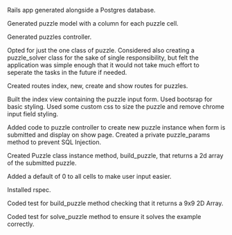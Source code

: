 Rails app generated alongside a Postgres database.

Generated puzzle model with a column for each puzzle cell.

Generated puzzles controller.

Opted for just the one class of puzzle. Considered also creating a puzzle_solver class for the sake of single responsibility, but felt the application was simple enough that it would not take much effort to seperate the tasks in the future if needed.

Created routes index, new, create and show routes for puzzles.

Built the index view containing the puzzle input form. Used bootsrap for basic styling. Used some custom css to size the puzzle and remove chrome input field styling.

Added code to puzzle controller to create new puzzle instance when form is submitted and display on show page. Created a private puzzle_params method to prevent SQL Injection.

Created Puzzle class instance method, build_puzzle, that returns a 2d array of the submitted puzzle.

Added a default of 0 to all cells to make user input easier.

Installed rspec.

Coded test for build_puzzle method checking that it returns a 9x9 2D Array.

Coded test for solve_puzzle method to ensure it solves the example correctly.


